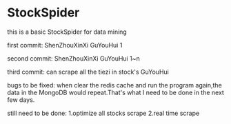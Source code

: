 # StockSpider
this is a basic StockSpider for data mining

first commit: ShenZhouXinXi GuYouHui 1

second commit: ShenZhouXinXi GuYouHui 1~n

third commit: can scrape all the tiezi in stock's GuYouHui 

bugs to be fixed: when clear the redis cache and run the program again,the data in the MongoDB would repeat.That's what I need to be done in the next few days.

still need to be done: 1.optimize all stocks scrape  2.real time scrape

